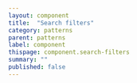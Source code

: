 ```yaml
---
layout: component
title:  "Search filters"
category: patterns
parent: patterns
label: component
thispage: component.search-filters
summary: ""
published: false
---
```

